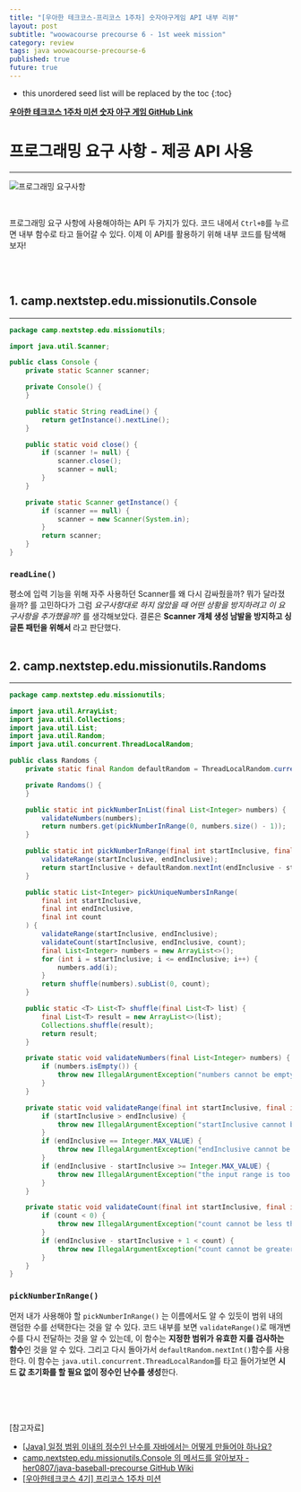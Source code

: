 ```yaml
---
title: "[우아한 테크코스-프리코스 1주차] 숫자야구게임 API 내부 리뷰"
layout: post
subtitle: "woowacourse precourse 6 - 1st week mission"
category: review
tags: java woowacourse-precourse-6
published: true
future: true
---
```


<!--more-->

* this unordered seed list will be replaced by the toc
{:toc}



**[우아한 테크코스 1주차 미션 숫자 야구 게임 GitHub Link](https://github.com/woowacourse-precourse/java-baseball-6)**

# 프로그래밍 요구 사항 - 제공 API 사용
***
![프로그래밍 요구사항](https://github.com/hYe807n/hYe807n.github.io/assets/79916066/94b38136-c470-4f45-bff8-e1481c8eda6c)

<br/>

프로그래밍 요구 사항에 사용해야하는 API 두 가지가 있다. 코드 내에서 `Ctrl+B`를 누르면 내부 함수로 타고 들어갈 수 있다.
이제 이 API를 활용하기 위해 내부 코드를 탐색해보자!

<br/>
<br/>

## 1. camp.nextstep.edu.missionutils.Console
***
```java
package camp.nextstep.edu.missionutils;

import java.util.Scanner;

public class Console {
    private static Scanner scanner;

    private Console() {
    }

    public static String readLine() {
        return getInstance().nextLine();
    }

    public static void close() {
        if (scanner != null) {
            scanner.close();
            scanner = null;
        }
    }

    private static Scanner getInstance() {
        if (scanner == null) {
            scanner = new Scanner(System.in);
        }
        return scanner;
    }
}
```
### `readLine()`

평소에 입력 기능을 위해 자주 사용하던 Scanner를 왜 다시 감싸줬을까? 뭐가 달라졌을까? 를 고민하다가 그럼 *요구사항대로 하지 않았을 때 어떤 상황을 방지하려고 이 요구사항을 추가했을까?* 를 생각해보았다.
결론은 **Scanner 개체 생성 남발을 방지하고 싱글톤 패턴을 위해서** 라고 판단했다.
<br/>
<br/>

## 2. camp.nextstep.edu.missionutils.Randoms
***
```java
package camp.nextstep.edu.missionutils;

import java.util.ArrayList;
import java.util.Collections;
import java.util.List;
import java.util.Random;
import java.util.concurrent.ThreadLocalRandom;

public class Randoms {
    private static final Random defaultRandom = ThreadLocalRandom.current();

    private Randoms() {
    }

    public static int pickNumberInList(final List<Integer> numbers) {
        validateNumbers(numbers);
        return numbers.get(pickNumberInRange(0, numbers.size() - 1));
    }

    public static int pickNumberInRange(final int startInclusive, final int endInclusive) {
        validateRange(startInclusive, endInclusive);
        return startInclusive + defaultRandom.nextInt(endInclusive - startInclusive + 1);
    }

    public static List<Integer> pickUniqueNumbersInRange(
        final int startInclusive,
        final int endInclusive,
        final int count
    ) {
        validateRange(startInclusive, endInclusive);
        validateCount(startInclusive, endInclusive, count);
        final List<Integer> numbers = new ArrayList<>();
        for (int i = startInclusive; i <= endInclusive; i++) {
            numbers.add(i);
        }
        return shuffle(numbers).subList(0, count);
    }

    public static <T> List<T> shuffle(final List<T> list) {
        final List<T> result = new ArrayList<>(list);
        Collections.shuffle(result);
        return result;
    }

    private static void validateNumbers(final List<Integer> numbers) {
        if (numbers.isEmpty()) {
            throw new IllegalArgumentException("numbers cannot be empty.");
        }
    }

    private static void validateRange(final int startInclusive, final int endInclusive) {
        if (startInclusive > endInclusive) {
            throw new IllegalArgumentException("startInclusive cannot be greater than endInclusive.");
        }
        if (endInclusive == Integer.MAX_VALUE) {
            throw new IllegalArgumentException("endInclusive cannot be greater than Integer.MAX_VALUE.");
        }
        if (endInclusive - startInclusive >= Integer.MAX_VALUE) {
            throw new IllegalArgumentException("the input range is too large.");
        }
    }

    private static void validateCount(final int startInclusive, final int endInclusive, final int count) {
        if (count < 0) {
            throw new IllegalArgumentException("count cannot be less than zero.");
        }
        if (endInclusive - startInclusive + 1 < count) {
            throw new IllegalArgumentException("count cannot be greater than the input range.");
        }
    }
}
```

### `pickNumberInRange()`

먼저 내가 사용해야 할 `pickNumberInRange()` 는 이름에서도 알 수 있듯이 범위 내의 랜덤한 수를 선택한다는 것을 알 수 있다. 코드 내부를 보면 `validateRange()`로 매개변수를 다시 전달하는 것을 알 수 있는데, 이 함수는 **지정한 범위가 유효한 지를 검사하는 함수**인 것을 알 수 있다.
그리고 다시 돌아가서 `defaultRandom.nextInt()`함수를 사용한다. 이 함수는 `java.util.concurrent.ThreadLocalRandom`를 타고 들어가보면 **시드 값 초기화를 할 필요 없이 정수인 난수를 생성**한다.

<br/>
<br/>
<br/>

[참고자료]<br/>
* [[Java] 일정 범위 이내의 정수인 난수를 자바에서는 어떻게 만들어야 하나요?](https://stanleykou.tistory.com/entry/Java-%EC%9D%BC%EC%A0%95-%EB%B2%94%EC%9C%84-%EC%9D%B4%EB%82%B4%EC%9D%98-%EC%A0%95%EC%88%98%EC%9D%B8-%EB%82%9C%EC%88%98%EB%A5%BC-%EC%9E%90%EB%B0%94%EC%97%90%EC%84%9C%EB%8A%94-%EC%96%B4%EB%96%BB%EA%B2%8C-%EB%A7%8C%EB%93%A4%EC%96%B4%EC%95%BC-%ED%95%98%EB%82%98%EC%9A%94)
* [camp.nextstep.edu.missionutils.Console 의 메서드를 알아보자 - her0807/java-baseball-precourse GitHub Wiki](https://github-wiki-see.page/m/her0807/java-baseball-precourse/wiki/camp.nextstep.edu.missionutils.Console-%EC%9D%98-%EB%A9%94%EC%84%9C%EB%93%9C%EB%A5%BC-%EC%95%8C%EC%95%84%EB%B3%B4%EC%9E%90)
* [[우아한테크코스 4기] 프리코스 1주차 미션](https://daram.tistory.com/243)
